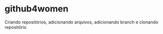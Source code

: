 # github4women
Criando repositórios, adicionando arquivos, adicionando branch e clonando repositório
